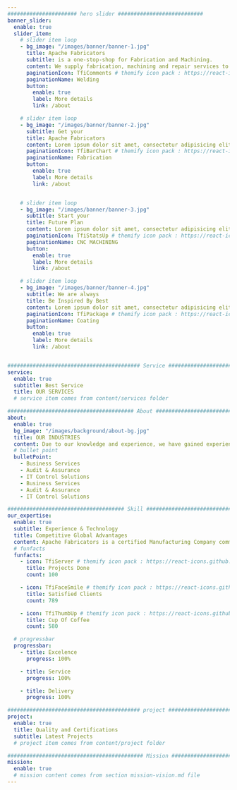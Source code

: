 ```yaml
---
###################### hero slider ###########################
banner_slider:
  enable: true
  slider_item:
    # slider item loop
    - bg_image: "/images/banner/banner-1.jpg"
      title: Apache Fabricators
      subtitle: is a one-stop-shop for Fabrication and Machining.
      content: We supply fabrication, machining and repair services to a wide range of markets, including, onshore, offshore, subsea, petrochemical,industrial, refining, petrochemical, industrial, commercial and more.
      paginationIcon: TfiComments # themify icon pack : https://react-icons.github.io/react-icons/icons/tfi/
      paginationName: Welding
      button:
        enable: true
        label: More details
        link: /about

    # slider item loop
    - bg_image: "/images/banner/banner-2.jpg"
      subtitle: Get your
      title: Apache Fabricators
      content: Lorem ipsum dolor sit amet, consectetur adipisicing elit, sed do eiusmod tempor <br> incididunt ut labore et dolore magna aliqua.
      paginationIcon: TfiBarChart # themify icon pack : https://react-icons.github.io/react-icons/icons/tfi/
      paginationName: Fabrication
      button:
        enable: true
        label: More details
        link: /about


    # slider item loop
    - bg_image: "/images/banner/banner-3.jpg"
      subtitle: Start your
      title: Future Plan
      content: Lorem ipsum dolor sit amet, consectetur adipisicing elit, sed do eiusmod tempor <br> incididunt ut labore et dolore magna aliqua.
      paginationIcon: TfiStatsUp # themify icon pack : https://react-icons.github.io/react-icons/icons/tfi/
      paginationName: CNC MACHINING
      button:
        enable: true
        label: More details
        link: /about

    # slider item loop
    - bg_image: "/images/banner/banner-4.jpg"
      subtitle: We are always
      title: Be Inspired By Best
      content: Lorem ipsum dolor sit amet, consectetur adipisicing elit, sed do eiusmod tempor <br> incididunt ut labore et dolore magna aliqua.
      paginationIcon: TfiPackage # themify icon pack : https://react-icons.github.io/react-icons/icons/tfi/
      paginationName: Coating
      button:
        enable: true
        label: More details
        link: /about


########################################## Service ####################################
service:
  enable: true
  subtitle: Best Service
  title: OUR SERVICES
  # service item comes from content/services folder

######################################## About #########################################
about:
  enable: true
  bg_image: "/images/background/about-bg.jpg"
  title: OUR INDUSTRIES
  content: Due to our knowledge and experience, we have gained experience across many different markets.
  # bullet point
  bulletPoint:
    - Business Services
    - Audit & Assurance
    - IT Control Solutions
    - Business Services
    - Audit & Assurance
    - IT Control Solutions

##################################### Skill ##############################################
our_expertise:
  enable: true
  subtitle: Experience & Technology
  title: Competitive Global Advantages
  content: Apache Fabricators is a certified Manufacturing Company committed to meeting and exceeding customer’s requirements. We have reviewed the problems that cause delays and instituted procedures to ensure that your parts reach you on time we pledge to quote your parts at a fair price, and to offer suggestions for reducing cost whenever possible.
  # funfacts
  funfacts:
    - icon: TfiServer # themify icon pack : https://react-icons.github.io/react-icons/icons/tfi/
      title: Projects Done
      count: 100

    - icon: TfiFaceSmile # themify icon pack : https://react-icons.github.io/react-icons/icons/tfi/
      title: Satisfied Clients
      count: 789

    - icon: TfiThumbUp # themify icon pack : https://react-icons.github.io/react-icons/icons/tfi/
      title: Cup Of Coffee
      count: 580

  # progressbar
  progressbar:
    - title: Excelence
      progress: 100%

    - title: Service
      progress: 100%

    - title: Delivery
      progress: 100%

########################################## project ####################################
project:
  enable: true
  title: Quality and Certifications
  subtitle: Latest Projects
  # project item comes from content/project folder

########################################### Mission ###################################
mission:
  enable: true
  # mission content comes from section mission-vision.md file
---
```

